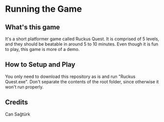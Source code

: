 # Running the Game

## What's this game

It's a short platformer game called Ruckus Quest. It is comprised of 5 levels, and they should be beatable in around 5 to 10 minutes. Even though it is fun to play, this game is more of a demo.

## How to Setup and Play

You only need to download this repository as is and run "Ruckus Quest.exe". Don't separate the contents of the root folder, since otherwise it won't run properly.

## Credits

Can Sağtürk
